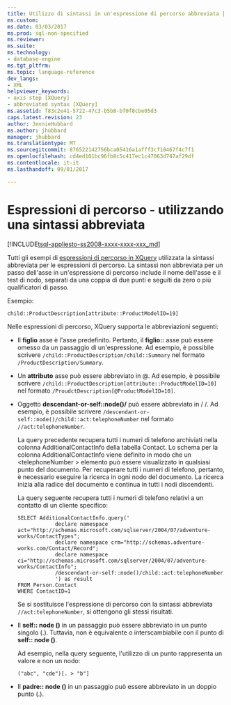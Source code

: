 ```yaml
---
title: Utilizzo di sintassi in un'espressione di percorso abbreviata | Documenti Microsoft
ms.custom: 
ms.date: 03/03/2017
ms.prod: sql-non-specified
ms.reviewer: 
ms.suite: 
ms.technology:
- database-engine
ms.tgt_pltfrm: 
ms.topic: language-reference
dev_langs:
- XML
helpviewer_keywords:
- axis step [XQuery]
- abbreviated syntax [XQuery]
ms.assetid: f83c2e41-5722-47c3-b5b8-bf0f8cbe05d3
caps.latest.revision: 23
author: JennieHubbard
ms.author: jhubbard
manager: jhubbard
ms.translationtype: MT
ms.sourcegitcommit: 876522142756bca05416a1afff3cf10467f4c7f1
ms.openlocfilehash: cd4ed101bc96fb8c5c417ec1c47063d747af29df
ms.contentlocale: it-it
ms.lasthandoff: 09/01/2017

---
```

# <a name="path-expressions---using-abbreviated-syntax"></a>Espressioni di percorso - utilizzando una sintassi abbreviata
[!INCLUDE[tsql-appliesto-ss2008-xxxx-xxxx-xxx_md](../includes/tsql-appliesto-ss2008-xxxx-xxxx-xxx-md.md)]

  Tutti gli esempi di [espressioni di percorso in XQuery](../xquery/path-expressions-xquery.md) utilizzata la sintassi abbreviata per le espressioni di percorso. La sintassi non abbreviata per un passo dell'asse in un'espressione di percorso include il nome dell'asse e il test di nodo, separati da una coppia di due punti e seguiti da zero o più qualificatori di passo.  
  
 Esempio:  
  
```  
child::ProductDescription[attribute::ProductModelID=19]  
```  
  
 Nelle espressioni di percorso, XQuery supporta le abbreviazioni seguenti:  
  
-   Il **figlio** asse è l'asse predefinito. Pertanto, il **figlio::** asse può essere omesso da un passaggio di un'espressione. Ad esempio, è possibile scrivere `/child::ProductDescription/child::Summary` nel formato `/ProductDescription/Summary`.  
  
-   Un **attributo** asse può essere abbreviato in @. Ad esempio, è possibile scrivere `/child::ProductDescription[attribute::ProductModelID=10]` nel formato `/ProudctDescription[@ProductModelID=10]`.  
  
-   Oggetto **descendant-or-self::node()/** può essere abbreviato in / /. Ad esempio, è possibile scrivere `/descendant-or-self::node()/child::act:telephoneNumber` nel formato `//act:telephoneNumber`.  
  
     La query precedente recupera tutti i numeri di telefono archiviati nella colonna AdditionalContactInfo della tabella Contact. Lo schema per la colonna AdditionalContactInfo viene definito in modo che un \<telephoneNumber > elemento può essere visualizzato in qualsiasi punto del documento. Per recuperare tutti i numeri di telefono, pertanto, è necessario eseguire la ricerca in ogni nodo del documento. La ricerca inizia alla radice del documento e continua in tutti i nodi discendenti.  
  
     La query seguente recupera tutti i numeri di telefono relativi a un contatto di un cliente specifico:  
  
    ```  
    SELECT AdditionalContactInfo.query('             
                declare namespace act="http://schemas.microsoft.com/sqlserver/2004/07/adventure-works/ContactTypes";             
                declare namespace crm="http://schemas.adventure-works.com/Contact/Record";             
                declare namespace ci="http://schemas.microsoft.com/sqlserver/2004/07/adventure-works/ContactInfo";             
                /descendant-or-self::node()/child::act:telephoneNumber             
                ') as result             
    FROM Person.Contact             
    WHERE ContactID=1             
    ```  
  
     Se si sostituisce l'espressione di percorso con la sintassi abbreviata `//act:telephoneNumber`, si ottengono gli stessi risultati.  
  
-   Il **self:: node ()** in un passaggio può essere abbreviato in un punto singolo (.). Tuttavia, non è equivalente o interscambiabile con il punto di **self:: node ()**.  
  
     Ad esempio, nella query seguente, l'utilizzo di un punto rappresenta un valore e non un nodo:  
  
    ```  
    ("abc", "cde")[. > "b"]  
    ```  
  
-   Il **padre:: node ()** in un passaggio può essere abbreviato in un doppio punto (.).  
  
  

